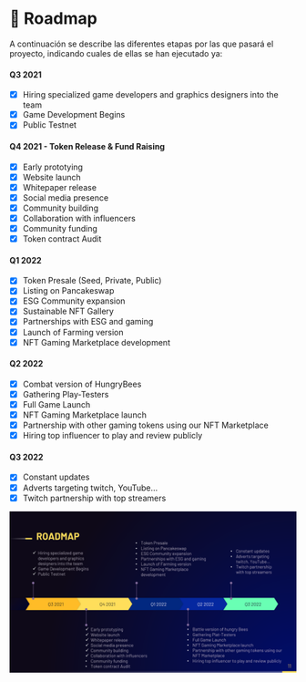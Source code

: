# 📆 Roadmap

A continuación se describe las diferentes etapas por las que pasará el proyecto, indicando cuales de ellas se han ejecutado ya:

#### Q3 2021

* [x] Hiring specialized game developers and graphics designers into the team
* [x] Game Development Begins
* [x] Public Testnet

#### Q4 2021 - Token Release & Fund Raising

* [x] Early prototying
* [x] Website launch
* [x] Whitepaper release
* [x] Social media presence
* [x] Community building
* [x] Collaboration with influencers
* [x] Community funding
* [x] Token contract Audit

#### Q1 2022

* [x] Token Presale (Seed, Private, Public)
* [x] Listing on Pancakeswap
* [x] ESG Community expansion
* [x] Sustainable NFT Gallery
* [x] Partnerships with ESG and gaming
* [x] Launch of Farming version
* [x] NFT Gaming Marketplace development

#### Q2 2022

* [x] Combat version of HungryBees
* [x] Gathering Play-Testers
* [x] Full Game Launch
* [x] NFT Gaming Marketplace launch
* [x] Partnership with other gaming tokens using our NFT Marketplace
* [x] Hiring top influencer to play and review publicly

#### Q3 2022

* [x] Constant updates
* [x] Adverts targeting twitch, YouTube…
* [x] Twitch partnership with top streamers

![](<../.gitbook/assets/image (2).png>)
